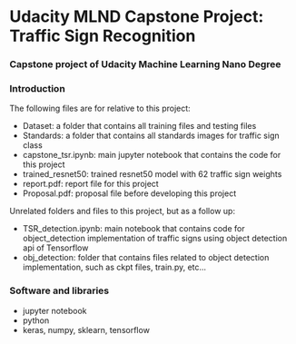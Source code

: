# Udacity MLND Capstone Project: Traffic Sign Recognition
### Capstone project of Udacity Machine Learning Nano Degree
### Introduction
The following files are for relative to this project:
  - Dataset: a folder that contains all training files and testing files
  - Standards: a folder that contains all standards images for traffic sign class
  - capstone_tsr.ipynb: main jupyter notebook that contains the code for this project
  - trained_resnet50: trained resnet50 model with 62 traffic sign weights 
  - report.pdf: report file for this project
  - Proposal.pdf: proposal file before developing this project

Unrelated folders and files to this project, but as a follow up: 
  - TSR_detection.ipynb: main notebook that contains code for object_detection implementation of traffic signs using object detection api of Tensorflow
  - obj_detection: folder that contains files related to object detection implementation, such as ckpt files, train.py, etc...

### Software and libraries
  - jupyter notebook
  - python 
  - keras, numpy, sklearn, tensorflow

